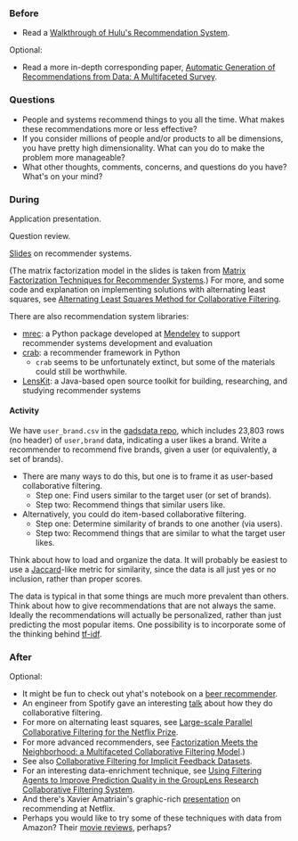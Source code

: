 ### Before

 * Read a [Walkthrough of Hulu's Recommendation System](http://tech.hulu.com/blog/2011/09/19/recommendation-system/).

Optional:

 * Read a more in-depth corresponding paper, [Automatic Generation of Recommendations from Data: A Multifaceted Survey](http://www.deakin.edu.au/sebe/it/research/docs/trc11-4.pdf).


### Questions

 * People and systems recommend things to you all the time. What makes these recommendations more or less effective?
 * If you consider millions of people and/or products to all be dimensions, you have pretty high dimensionality. What can you do to make the problem more manageable?
 * What other thoughts, comments, concerns, and questions do you have? What's on your mind?


### During

Application presentation.

Question review.

[Slides](slides.pdf) on recommender systems.

(The matrix factorization model in the slides is taken from [Matrix Factorization Techniques for Recommender Systems](http://www2.research.att.com/~volinsky/papers/ieeecomputer.pdf).) For more, and some code and explanation on implementing solutions with alternating least squares, see [Alternating Least Squares Method for Collaborative Filtering](http://bugra.github.io/work/notes/2014-04-19/alternating-least-squares-method-for-collaborative-filtering/).

There are also recommendation system libraries:

 * [mrec](http://mendeley.github.io/mrec/): a Python package developed at [Mendeley](http://www.mendeley.com/) to support recommender systems development and evaluation
 * [crab](http://muricoca.github.io/crab/): a recommender framework in Python
     * `crab` seems to be unfortunately extinct, but some of the materials could still be worthwhile.
 * [LensKit](http://lenskit.grouplens.org/): a Java-based open source toolkit for building, researching, and studying recommender systems


#### Activity

We have `user_brand.csv` in the [gadsdata repo](https://github.com/ajschumacher/gadsdata), which includes 23,803 rows (no header) of `user,brand` data, indicating a user likes a brand. Write a recommender to recommend five brands, given a user (or equivalently, a set of brands).

 * There are many ways to do this, but one is to frame it as user-based collaborative filtering.
     * Step one: Find users similar to the target user (or set of brands).
     * Step two: Recommend things that similar users like.
 * Alternatively, you could do item-based collaborative filtering.
     * Step one: Determine similarity of brands to one another (via users).
     * Step two: Recommend things that are similar to what the target user likes.

Think about how to load and organize the data. It will probably be easiest to use a [Jaccard](http://en.wikipedia.org/wiki/Jaccard_index)-like metric for similarity, since the data is all just yes or no inclusion, rather than proper scores.

The data is typical in that some things are much more prevalent than others. Think about how to give recommendations that are not always the same. Ideally the recommendations will actually be personalized, rather than just predicting the most popular items. One possibility is to incorporate some of the thinking behind [tf-idf](http://en.wikipedia.org/wiki/Tf%E2%80%93idf).


### After

Optional:

 * It might be fun to check out yhat's notebook on a [beer recommender](http://nbviewer.ipython.org/gist/glamp/20a18d52c539b87de2af).
 * An engineer from Spotify gave an interesting [talk](http://www.slideshare.net/erikbern/collaborative-filtering-at-spotify-16182818) about how they do collaborative filtering.
 * For more on alternating least squares, see [Large-scale Parallel Collaborative Filtering for the Netﬂix Prize](http://citeseerx.ist.psu.edu/viewdoc/download?doi=10.1.1.173.2797&rep=rep1&type=pdf).
 * For more advanced recommenders, see  [Factorization Meets the Neighborhood: a Multifaceted Collaborative Filtering Model](http://public.research.att.com/~volinsky/netflix/kdd08koren.pdf).)
 * See also [Collaborative Filtering for Implicit Feedback Datasets](http://labs.yahoo.com/files/HuKorenVolinsky-ICDM08.pdf).
 * For an interesting data-enrichment technique, see [Using Filtering Agents to Improve Prediction Quality in the GroupLens Research Collaborative Filtering System](http://files.grouplens.org/papers/filterbot-CSCW98.pdf).
 * And there's Xavier Amatriain's graphic-rich [presentation](http://www.cikm2013.org/slides/xavier.pdf) on recommending at Netflix.
 * Perhaps you would like to try some of these techniques with data from Amazon? Their [movie reviews](http://snap.stanford.edu/data/web-Movies.html), perhaps?
